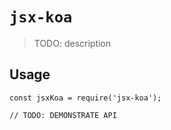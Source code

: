 # `jsx-koa`

> TODO: description

## Usage

```
const jsxKoa = require('jsx-koa');

// TODO: DEMONSTRATE API
```
